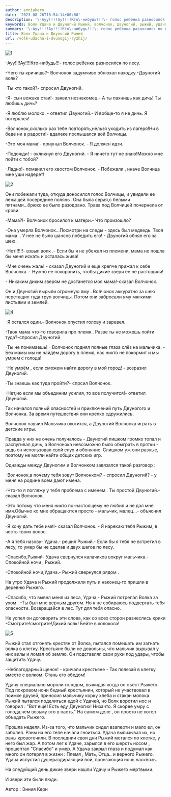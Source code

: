```yaml
---
author: enniakern
date: '2023-08-26T16:54:14+00:00'
description: '\-Ауу!!!!Ау!!!!Кто\-нибудь!!!\- голос ребенка разносился по лесу. \-Чего ты кричишь?\- Волчонок задумчиво обнюхал находку.-Двуногий волк?'
keywords: Волк Удача и Двуногий Рыжий, волчонок, двуногий, рыжий, удача, мама, рыжего, волк, дичь, туда, сказал, лесу, спросил, волчицы, это, волчонка
summary: '\-Ауу!!!!Ау!!!!Кто\-нибудь!!!\- голос ребенка разносился по лесу. \-Чего ты кричишь?\- Волчонок задумчиво обнюхал находку.-Двуногий волк?'
title: Волк Удача и Двуногий Рыжий
url: /volk-udacha-i-dvunogij-ryzhij/
---
```


![1](https://www.adora.ru2023/08/1.png)

\-Ауу!!!!Ау!!!!Кто\-нибудь!!!\- голос ребенка разносился по лесу.

\-Чего ты кричишь?\- Волчонок задумчиво обнюхал находку.-Двуногий волк?

\-Ты кто такой?\- спросил Двуногий.

\-Я\- сын вожака стаи!\- заявил незнакомец.\- А ты пахнишь как дичь! Ты любишь дичь?

\-Я люблю молоко. \- ответил Двуногий.\- И вобще-то я не дичь. Я потерялся!

\-Волчонок,сколько раз тебе повторять,нельзя уходить из лагеря!Ни в беде ни в радости!\- вдалеке послышался вой Волчицы.

\-Это моя мама!\- приуныл Волчонок. \- Я должен идти.

\-Подожди! \- окликнул его Двуногий. \- Я ничего тут не знаю!Можно мне пойти с тобой?

\-Ладно!\- поманил его хвостом Волчонок. \- Побежали , иначе Волчица мне уши надерет!

![2](https://www.adora.ru2023/08/2.png)

Они побежали туда, откуда доносился голос Волчицы, и увидели ее лежащей посередине поляны. Она была серая,с белыми пятнами...брюхо ее было разодрано. Трава под Волчицей почернела от крови

\-Мама?!\- Волчонок бросился к матери.\- Что произошло?

\-Она умерла Волчонок...Посмотри на следы \- здесь был медведь. Твоя мама .. У нее не было шансов победить его! \- Двуногий обнял его за шею.

\-Нет!!!!!!\- взвыл волк .\- Если бы я не убежал из племени, мама не пошла бы меня искать и осталась жива!

\-Мне очень жаль! \- сказал Двуногий и еще крепче прижал к себе Волчонка. \- Нужно ее похоронить, чтобы дикие звери ее не растощили!

\- Никаким диким зверям не достанется моя мама!-сказал Волчонок.

Он и Двуногий вырыли огромную яму . Волчонок аккуратно за шею перетащил туда труп волчицы. Потом они забросали яму мягкими листьями и землей.

![4](https://www.adora.ru2023/08/4.png)

\-Я остался один.\- Волчонок опустил голову и заревел.

-Твоя мама что-то говорила про племя.. Разве ты не можешь пойти туда?-спросил Двуногий

\-Ты не понимаешь! \- Волчонок поднял полные глаза слёз на мальчика. \- Без мамы мы не найдём дорогу в племя, нас никто не покормит и мы умрем с голода!

\-Не умрём , если сможем найти дорогу в мой город! \- возразил Двуногий.

\-Ты знаешь как туда пройти?\- спрсил Волчонок.

\-Нет,но если мы объединим усилия, то все получится!\- ответил Двуногий.

Так начался полный опасностей и приключений путь Двуногого и Волчонка. За время путешествия они крепко сдружились.

Волчонок научил Мальчика охотится, а Двуногий Волчонка играть в детские игры.

Правда у них не очень получалось \- Двуногий лишком громко топал и распугивал дичь, а Волчонока невозможно было обыграть в прятки \- ведь он использовал свой слух и обоняние. Слишком уж они разные, поэтому не могли найти общих детских игр.

Однажды между Двуногим и Волчонком завязался такой разговор :

\-Волчонок,а почему тебя зовут Волчонком? \- спросил Двуногий? \- у меня на родине всем дают имена.

\-Что\-то я погляжу у тебя проблема с именем . Ты простой Двуногий.\- сказал Волчонок.

\-Это потому что меня никто по\-настоящему не любил и не дал мне имя.Обычно ко мне обращаются просто \- мальчик, малец...\- объяснил Двуногий.

\-Я хочу дать тебе имя!\- сказал Волчонок. \- Я нарекаю тебя Рыжим, в честь твоих волос.

\-А я тебя назову\- Удача.\- решил Рыжий.\- Если бы я тебя не встретил в лесу, то умер бы не сделав и двух шагов по лесу.

\-Спасибо,Рыжий\- Удача свернулся калачиков вокруг мальчика.-Спокойной ночи , Рыжий.

\-Спокойной ночи,Удача.\- Рыжий свернулся рядом .

На утро Удача и Рыжий продолжили путь и наконец-то пришли в деревню Рыжего.

\-Спасибо, что вывел меня из леса, Удача.\- Рыжий потрепал Волка за ухом . -Ты был мне верным другом. Но я не собираюсь подвергать тебя опасности. Возвращайся в лес. Тут для тебя опасно.

Не успел он договорить эти слова, как со всех сторон разнеслись крики -Смотрите!смотрите!Дикий волк! Бейте в колокола!

![5](https://www.adora.ru2023/08/5.png)

Рыжий стал отгонять крестян от Волка, пытался помешать им загнать волка в клетку. Крестьяне были не довольны, что мальчик вырывал у них вилы и ломал об землю. Он подставлял свои руки под удары, чтобы защитить Удачу.

\-Неблагодарный щенок! \- кричали крестьяне \- Так полезай в клетку вместе с волком. Стань его обедом!

Удачу специально мороли голодом, выжидая когда он съест Рыжего. Под покровом ночи бедный крестьянин, который не участвовал в поимке друзей, приносил мальчику корку хлеба и стакан молока. Рыжий пытался поделиться едой с Удачей, но Волк воротил нос и говорил : "Вот ещё! Есть еду Двуногих! Низачто. Я скорее умру с голода,чем возьму это в пасть." На самом деле , он просто не хотел объедать Рыжего.

Прошла неделя. Из-за того, что мальчик сидел взаперти и мало ел, он заболел. Раны на его теле начали гноиться. Удача вылизывал их, но раны кровоточили. В последнии свои дни Рыжий метался по клетке, у него был жар. А потом лег к Удаче, зарылся в его шерсть носом , прошептал "Спасибо" и умер. А Удача закрыл глаза и подумал как много он потерял в жизни : Племя , Мать, Отца.. и верного Рыжего. Удача испустил душераздирающий вой, пронзающий ночь насквозь.

На следуйщий день дикие звери нашли Удачу и Рыжего мертвыми.

И звери эти были люди.

Автор : Энния Керн